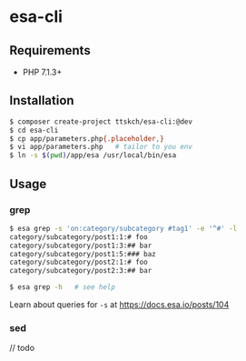 # esa-cli

## Requirements

- PHP 7.1.3+

## Installation

```bash
$ composer create-project ttskch/esa-cli:@dev
$ cd esa-cli
$ cp app/parameters.php{.placeholder,}
$ vi app/parameters.php   # tailor to you env
$ ln -s $(pwd)/app/esa /usr/local/bin/esa
```

## Usage

### grep

```bash
$ esa grep -s 'on:category/subcategory #tag1' -e '^#' -l
category/subcategory/post1:1:# foo
category/subcategory/post1:3:## bar
category/subcategory/post1:5:### baz
category/subcategory/post2:1:# foo
category/subcategory/post2:3:## bar

$ esa grep -h   # see help
```

Learn about queries for `-s` at https://docs.esa.io/posts/104

### sed

// todo
